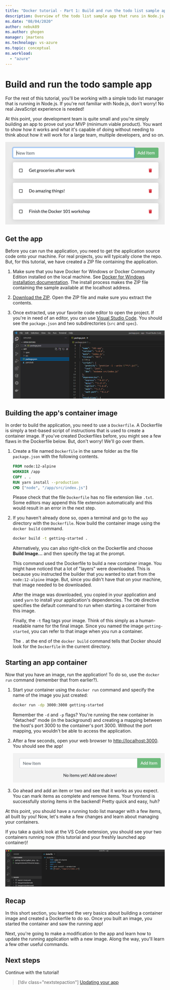 ```yaml
---
title: "Docker tutorial - Part 1: Build and run the todo list sample app"
description: Overview of the todo list sample app that runs in Node.js.
ms.date: "08/04/2020"
author: nebuk89
ms.author: ghogen
manager: jmartens
ms.technology: vs-azure
ms.topic: conceptual
ms.workload:
  - "azure"
---
```

# Build and run the todo sample app

For the rest of this tutorial, you'll be working with a simple todo list manager that is running in Node.js. If you're not familiar with Node.js, don't worry! No real JavaScript experience is needed!

At this point, your development team is quite small and you're simply building an app to prove out your MVP (minimum viable product). You want to show how it works and what it's capable of doing without needing to think about how it will work for a large team, multiple developers, and so on.

![Todo List Manager Screenshot](media/todo-list-sample.png)

## Get the app

Before you can run the application, you need to get the application source code onto your machine. For real projects, you will typically clone the repo. But, for this tutorial, we have created a ZIP file containing the application.

1. Make sure that you have Docker for Windows or Docker Community Edition installed on the local machine. See [Docker for Windows installation documentation](https://docs.docker.com/docker-for-windows/install/). The install process makes the ZIP file containing the sample available at the localhost address.

1. [Download the ZIP](http://localhost/assets/app.zip). Open the ZIP file and make sure you extract the contents.

1. Once extracted, use your favorite code editor to open the project. If you're in need of an editor, you can use [Visual Studio Code](https://code.visualstudio.com/). You should see the `package.json` and two subdirectories (`src` and `spec`).

    ![Screenshot of Visual Studio Code opened with the app loaded](media/ide-screenshot.png)

## Building the app's container image

In order to build the application, you need to use a `Dockerfile`. A Dockerfile is simply a text-based script of instructions that is used to create a container image. If you've created Dockerfiles before, you might see a few flaws in the Dockerfile below. But, don't worry! We'll go over them.

1. Create a file named `Dockerfile` in the same folder as the file `package.json` with the following contents.

    ```dockerfile
    FROM node:12-alpine
    WORKDIR /app
    COPY . .
    RUN yarn install --production
    CMD ["node", "/app/src/index.js"]
    ```

    Please check that the file `Dockerfile` has no file extension like `.txt`. Some editors may append this file extension automatically and this would result in an error in the next step.

1. If you haven't already done so, open a terminal and go to the `app` directory with the `Dockerfile`. Now build the container image using the `docker build` command.

    ```bash
    docker build -t getting-started .
    ```

    Alternatively, you can also right-click on the Dockerfile and choose **Build Image...** and then specify the tag at the prompt.

    This command used the Dockerfile to build a new container image. You might have noticed that a lot of "layers" were downloaded. This is because you instructed the builder that you wanted to start from the `node:12-alpine` image. But, since you didn't have that on your machine, that image needed to be downloaded.

    After the image was downloaded, you copied in your application and used `yarn` to install your application's dependencies. The `CMD` directive specifies the default command to run when starting a container from this image.

    Finally, the `-t` flag tags your image. Think of this simply as a human-readable name for the final image. Since you named the image `getting-started`, you can refer to that image when you run a container.

    The `.` at the end of the `docker build` command tells that Docker should look for the `Dockerfile` in the current directory.

## Starting an app container

Now that you have an image, run the application! To do so, use the `docker run` command (remember that from earlier?).

1. Start your container using the `docker run` command and specify the name of the image you just created:

    ```bash
    docker run -dp 3000:3000 getting-started
    ```

    Remember the `-d` and `-p` flags? You're running the new container in "detached" mode (in the background) and creating a mapping between the host's port 3000 to the container's port 3000. Without the port mapping, you wouldn't be able to access the application.

1. After a few seconds, open your web browser to [http://localhost:3000](http://localhost:3000).
    You should see the app!

    ![Empty Todo List](media/todo-list-empty.png)

1. Go ahead and add an item or two and see that it works as you expect. You can mark items as complete and remove items. Your frontend is successfully storing items in the backend! Pretty quick and easy, huh?

At this point, you should have a running todo list manager with a few items, all built by you! Now, let's make a few changes and learn about managing your containers.

If you take a quick look at the VS Code extension, you should see your two containers running now (this tutorial and your freshly launched app container)!

![Docker Extension  with tutorial and app containers running](media/vs-two-containers.png)

## Recap

In this short section, you learned the very basics about building a container image and created a Dockerfile to do so. Once you built an image, you started the container and saw the running app!

Next, you're going to make a modification to the app and learn how to update the running application with a new image. Along the way, you'll learn a few other useful commands.

## Next steps

Continue with the tutorial!

> [!div class="nextstepaction"]
> [Updating your app](update-your-app.md)
